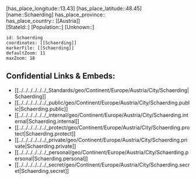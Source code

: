 ﻿---
location: [48.45,13.43] 
mapzoom: [7,12] 
mapmarker: city 
type: City
tags:
- geo/City


SpocWebEntityId: 34131
isDeleted: false
confidential: public

---
[has_place_longitude::13.43] 
[has_place_latitude::48.45] 
[name::Schaerding] 
has_place_province::  
has_place_country:: [[Austria]]  
[StateId::] 
[Population::] 
[Unknown::] 


```leaflet
id: Schaerding
coordinates: [[Schaerding]] 
markerFile: [[Schaerding]] 
defaultZoom: 11 
maxZoom: 18
```


## Confidential Links & Embeds: 
- [[../../../../../../_Standards/geo/Continent/Europe/Austria/City/Schaerding|Schaerding]] 
- [[../../../../../../_public/geo/Continent/Europe/Austria/City/Schaerding.public|Schaerding.public]] 
- [[../../../../../../_internal/geo/Continent/Europe/Austria/City/Schaerding.internal|Schaerding.internal]] 
- [[../../../../../../_protect/geo/Continent/Europe/Austria/City/Schaerding.protect|Schaerding.protect]] 
- [[../../../../../../_private/geo/Continent/Europe/Austria/City/Schaerding.private|Schaerding.private]] 
- [[../../../../../../_personal/geo/Continent/Europe/Austria/City/Schaerding.personal|Schaerding.personal]] 
- [[../../../../../../_secret/geo/Continent/Europe/Austria/City/Schaerding.secret|Schaerding.secret]] 
